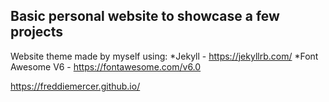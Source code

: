 ## Basic personal website to showcase a few projects

Website theme made by myself using:
*Jekyll - https://jekyllrb.com/
*Font Awesome V6 - https://fontawesome.com/v6.0




https://freddiemercer.github.io/

